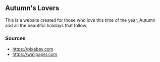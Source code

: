 ## Autumn's Lovers
This is a website created for those who love this time of the year, Autumn and all the beautiful holidays that follow. 

### Sources
- https://pixabay.com
- https://wallpaper.com
